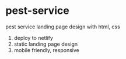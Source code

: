 # pest-service
pest service landing page design with html, css

1. deploy to netlify
2. static landing page design
3. mobile friendly, responsive

